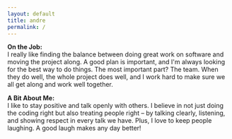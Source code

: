 ```yaml
---
layout: default
title: andre
permalink: /
---
```


**On the Job:**  
I really like finding the balance between doing great work on software and moving the project along. A good plan is important, and I'm always looking for the best way to do things. The most important part? The team. When they do well, the whole project does well, and I work hard to make sure we all get along and work well together.

**A Bit About Me:**  
I like to stay positive and talk openly with others. I believe in not just doing the coding right but also treating people right – by talking clearly, listening, and showing respect in every talk we have. Plus, I love to keep people laughing. A good laugh makes any day better!
